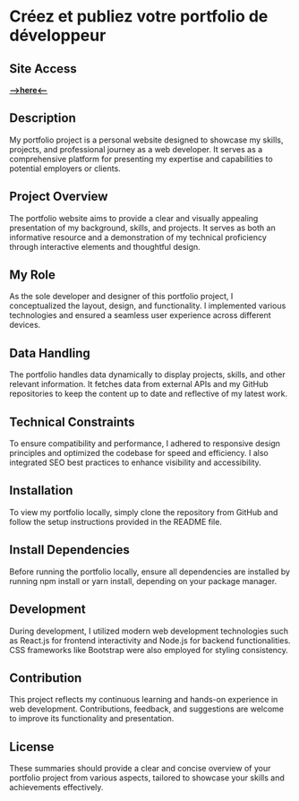 # Créez et publiez votre portfolio de développeur

## Site Access

[**-->here<--**](https://arno37.github.io/Portfolio-OPCR/) 

## Description

My portfolio project is a personal website designed to showcase my skills, projects, and professional journey as a web developer. It serves as a comprehensive platform for presenting my expertise and capabilities to potential employers or clients.

## Project Overview

The portfolio website aims to provide a clear and visually appealing presentation of my background, skills, and projects. It serves as both an informative resource and a demonstration of my technical proficiency through interactive elements and thoughtful design.

## My Role

As the sole developer and designer of this portfolio project, I conceptualized the layout, design, and functionality. I implemented various technologies and ensured a seamless user experience across different devices.

## Data Handling

The portfolio handles data dynamically to display projects, skills, and other relevant information. It fetches data from external APIs and my GitHub repositories to keep the content up to date and reflective of my latest work.

## Technical Constraints

To ensure compatibility and performance, I adhered to responsive design principles and optimized the codebase for speed and efficiency. I also integrated SEO best practices to enhance visibility and accessibility.

## Installation

To view my portfolio locally, simply clone the repository from GitHub and follow the setup instructions provided in the README file.

## Install Dependencies

Before running the portfolio locally, ensure all dependencies are installed by running npm install or yarn install, depending on your package manager.

## Development

During development, I utilized modern web development technologies such as React.js for frontend interactivity and Node.js for backend functionalities. CSS frameworks like Bootstrap were also employed for styling consistency.

## Contribution

This project reflects my continuous learning and hands-on experience in web development. Contributions, feedback, and suggestions are welcome to improve its functionality and presentation.

## License

These summaries should provide a clear and concise overview of your portfolio project from various aspects, tailored to showcase your skills and achievements effectively.

